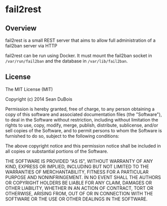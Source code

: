 # fail2rest

## Overview
fail2rest is a small REST server that aims to allow full administration of a fail2ban server via HTTP

fail2rest can be run using Docker. It must mount the fail2ban socket in `/var/run/fail2ban` and the database in `/var/lib/fail2ban`.

## License
The MIT License (MIT)

Copyright (c) 2014 Sean DuBois

Permission is hereby granted, free of charge, to any person obtaining a copy
of this software and associated documentation files (the "Software"), to deal
in the Software without restriction, including without limitation the rights
to use, copy, modify, merge, publish, distribute, sublicense, and/or sell
copies of the Software, and to permit persons to whom the Software is
furnished to do so, subject to the following conditions:

The above copyright notice and this permission notice shall be included in
all copies or substantial portions of the Software.

THE SOFTWARE IS PROVIDED "AS IS", WITHOUT WARRANTY OF ANY KIND, EXPRESS OR
IMPLIED, INCLUDING BUT NOT LIMITED TO THE WARRANTIES OF MERCHANTABILITY,
FITNESS FOR A PARTICULAR PURPOSE AND NONINFRINGEMENT. IN NO EVENT SHALL THE
AUTHORS OR COPYRIGHT HOLDERS BE LIABLE FOR ANY CLAIM, DAMAGES OR OTHER
LIABILITY, WHETHER IN AN ACTION OF CONTRACT, TORT OR OTHERWISE, ARISING FROM,
OUT OF OR IN CONNECTION WITH THE SOFTWARE OR THE USE OR OTHER DEALINGS IN
THE SOFTWARE.
